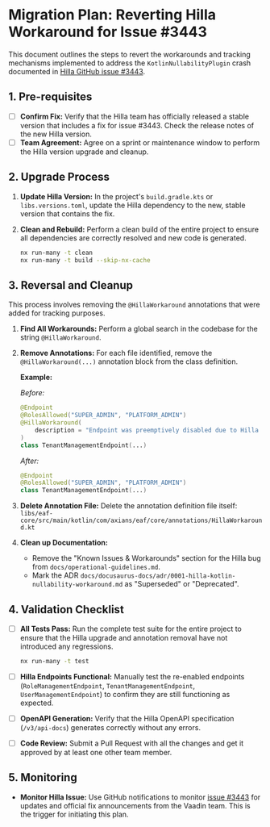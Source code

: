 # Migration Plan: Reverting Hilla Workaround for Issue #3443

This document outlines the steps to revert the workarounds and tracking mechanisms implemented to
address the `KotlinNullabilityPlugin` crash documented in
[Hilla GitHub issue #3443](https://github.com/vaadin/hilla/issues/3443).

## 1. Pre-requisites

- [ ] **Confirm Fix:** Verify that the Hilla team has officially released a stable version that
      includes a fix for issue #3443. Check the release notes of the new Hilla version.
- [ ] **Team Agreement:** Agree on a sprint or maintenance window to perform the Hilla version
      upgrade and cleanup.

## 2. Upgrade Process

1. **Update Hilla Version:** In the project's `build.gradle.kts` or `libs.versions.toml`, update the
   Hilla dependency to the new, stable version that contains the fix.
2. **Clean and Rebuild:** Perform a clean build of the entire project to ensure all dependencies are
   correctly resolved and new code is generated.

   ```bash
   nx run-many -t clean
   nx run-many -t build --skip-nx-cache
   ```

## 3. Reversal and Cleanup

This process involves removing the `@HillaWorkaround` annotations that were added for tracking
purposes.

1. **Find All Workarounds:** Perform a global search in the codebase for the string
   `@HillaWorkaround`.
2. **Remove Annotations:** For each file identified, remove the `@HillaWorkaround(...)` annotation
   block from the class definition.

   **Example:**

   _Before:_

   ```kotlin
   @Endpoint
   @RolesAllowed("SUPER_ADMIN", "PLATFORM_ADMIN")
   @HillaWorkaround(
       description = "Endpoint was preemptively disabled due to Hilla issue #3443, but analysis shows no DTOs were affected. Re-enabling and marking for audit."
   )
   class TenantManagementEndpoint(...)
   ```

   _After:_

   ```kotlin
   @Endpoint
   @RolesAllowed("SUPER_ADMIN", "PLATFORM_ADMIN")
   class TenantManagementEndpoint(...)
   ```

3. **Delete Annotation File:** Delete the annotation definition file itself:
   `libs/eaf-core/src/main/kotlin/com/axians/eaf/core/annotations/HillaWorkaround.kt`
4. **Clean up Documentation:**
   - Remove the "Known Issues & Workarounds" section for the Hilla bug from
     `docs/operational-guidelines.md`.
   - Mark the ADR `docs/docusaurus-docs/adr/0001-hilla-kotlin-nullability-workaround.md` as
     "Superseded" or "Deprecated".

## 4. Validation Checklist

- [ ] **All Tests Pass:** Run the complete test suite for the entire project to ensure that the
      Hilla upgrade and annotation removal have not introduced any regressions.

  ```bash
  nx run-many -t test
  ```

- [ ] **Hilla Endpoints Functional:** Manually test the re-enabled endpoints
      (`RoleManagementEndpoint`, `TenantManagementEndpoint`, `UserManagementEndpoint`) to confirm
      they are still functioning as expected.
- [ ] **OpenAPI Generation:** Verify that the Hilla OpenAPI specification (`/v3/api-docs`) generates
      correctly without any errors.
- [ ] **Code Review:** Submit a Pull Request with all the changes and get it approved by at least
      one other team member.

## 5. Monitoring

- **Monitor Hilla Issue:** Use GitHub notifications to monitor
  [issue #3443](https://github.com/vaadin/hilla/issues/3443) for updates and official fix
  announcements from the Vaadin team. This is the trigger for initiating this plan.
